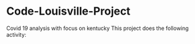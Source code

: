 # Code-Louisville-Project
Covid 19 analysis with focus on kentucky
This project does the following activity:
